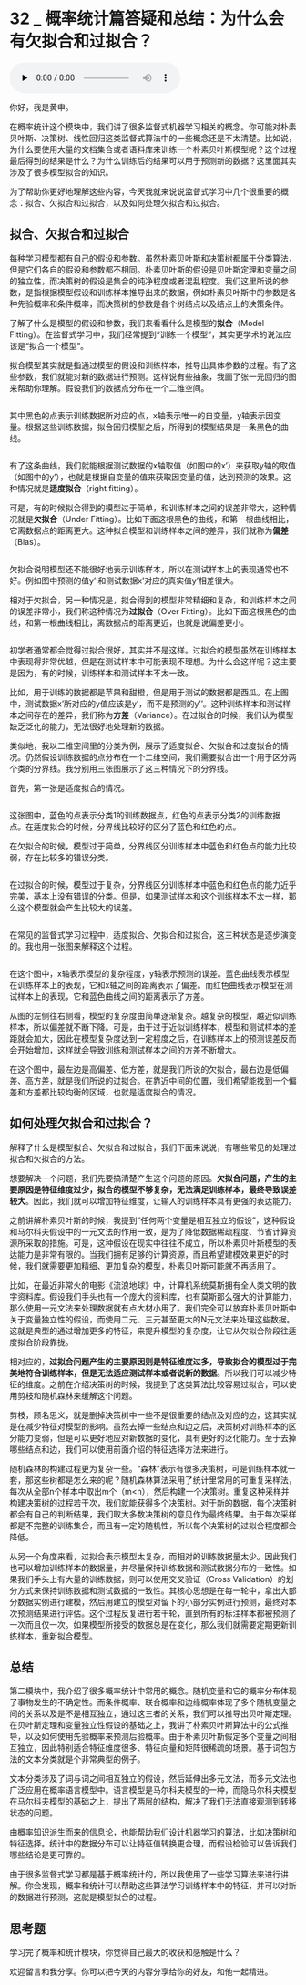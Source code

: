 # 32 _ 概率统计篇答疑和总结：为什么会有欠拟合和过拟合？

<audio id="audio" title="32 | 概率统计篇答疑和总结：为什么会有欠拟合和过拟合？" controls="" preload="none"><source id="mp3" src="https://static001.geekbang.org/resource/audio/eb/ae/eb2d8f3499cb74b45eb8914c225b4aae.mp3"></audio>

你好，我是黄申。

在概率统计这个模块中，我们讲了很多监督式机器学习相关的概念。你可能对朴素贝叶斯、决策树、线性回归这类监督式算法中的一些概念还是不太清楚。比如说，为什么要使用大量的文档集合或者语料库来训练一个朴素贝叶斯模型呢？这个过程最后得到的结果是什么？为什么训练后的结果可以用于预测新的数据？这里面其实涉及了很多模型拟合的知识。

为了帮助你更好地理解这些内容，今天我就来说说监督式学习中几个很重要的概念：拟合、欠拟合和过拟合，以及如何处理欠拟合和过拟合。

## 拟合、欠拟合和过拟合

每种学习模型都有自己的假设和参数。虽然朴素贝叶斯和决策树都属于分类算法，但是它们各自的假设和参数都不相同。朴素贝叶斯的假设是贝叶斯定理和变量之间的独立性，而决策树的假设是集合的纯净程度或者混乱程度。我们这里所说的参数，是指根据模型假设和训练样本推导出来的数据，例如朴素贝叶斯中的参数是各种先验概率和条件概率，而决策树的参数是各个树结点以及结点上的决策条件。

了解了什么是模型的假设和参数，我们来看看什么是模型的**拟合**（Model Fitting）。在监督式学习中，我们经常提到“训练一个模型”，其实更学术的说法应该是“拟合一个模型”。

拟合模型其实就是指通过模型的假设和训练样本，推导出具体参数的过程。有了这些参数，我们就能对新的数据进行预测。这样说有些抽象，我画了张一元回归的图来帮助你理解。假设我们的数据点分布在一个二维空间。

<img src="https://static001.geekbang.org/resource/image/e3/97/e3e14adcdd0b0ffee6f75a4077c4d997.png" alt="">

其中黑色的点表示训练数据所对应的点，x轴表示唯一的自变量，y轴表示因变量。根据这些训练数据，拟合回归模型之后，所得到的模型结果是一条黑色的曲线。

<img src="https://static001.geekbang.org/resource/image/89/18/89f0c825e42edfe114d7170dc8695618.png" alt="">

有了这条曲线，我们就能根据测试数据的x轴取值（如图中的x’）来获取y轴的取值（如图中的y’），也就是根据自变量的值来获取因变量的值，达到预测的效果。这种情况就是**适度拟合**（right fitting）。

可是，有的时候拟合得到的模型过于简单，和训练样本之间的误差非常大，这种情况就是**欠拟合**（Under Fitting）。比如下面这根黑色的曲线，和第一根曲线相比，它离数据点的距离更大。这种拟合模型和训练样本之间的差异，我们就称为**偏差**（Bias）。

<img src="https://static001.geekbang.org/resource/image/71/b5/71b543dad1c6626cda01e57af80137b5.png" alt="">

欠拟合说明模型还不能很好地表示训练样本，所以在测试样本上的表现通常也不好。例如图中预测的值y’’和测试数据x’对应的真实值y’相差很大。

相对于欠拟合，另一种情况是，拟合得到的模型非常精细和复杂，和训练样本之间的误差非常小，我们称这种情况为**过拟合**（Over Fitting）。比如下面这根黑色的曲线，和第一根曲线相比，离数据点的距离更近，也就是说偏差更小。

<img src="https://static001.geekbang.org/resource/image/c4/a6/c4b5efe5ea3878edfe0ebc183d85f5a6.png" alt="">

初学者通常都会觉得过拟合很好，其实并不是这样。过拟合的模型虽然在训练样本中表现得非常优越，但是在测试样本中可能表现不理想。为什么会这样呢？这主要是因为，有的时候，训练样本和测试样本不太一致。

比如，用于训练的数据都是苹果和甜橙，但是用于测试的数据都是西瓜。在上图中，测试数据x’所对应的y值应该是y’，而不是预测的y’’。这种训练样本和测试样本之间存在的差异，我们称为**方差**（Variance）。在过拟合的时候，我们认为模型缺乏泛化的能力，无法很好地处理新的数据。

类似地，我以二维空间里的分类为例，展示了适度拟合、欠拟合和过度拟合的情况。仍然假设训练数据的点分布在一个二维空间，我们需要拟合出一个用于区分两个类的分界线。我分别用三张图展示了这三种情况下的分界线。

首先，第一张是适度拟合的情况。

<img src="https://static001.geekbang.org/resource/image/79/f3/79fae3f45a2f3637057aac2ce027ebf3.png" alt="">

这张图中，蓝色的点表示分类1的训练数据点，红色的点表示分类2的训练数据点。在适度拟合的时候，分界线比较好的区分了蓝色和红色的点。

在欠拟合的时候，模型过于简单，分界线区分训练样本中蓝色和红色点的能力比较弱，存在比较多的错误分类。

<img src="https://static001.geekbang.org/resource/image/e6/6c/e6d0aec1c5386d0f5c9f5849d3c2766c.png" alt="">

在过拟合的时候，模型过于复杂，分界线区分训练样本中蓝色和红色点的能力近乎完美，基本上没有错误的分类。但是，如果测试样本和这个训练样本不太一样，那么这个模型就会产生比较大的误差。

<img src="https://static001.geekbang.org/resource/image/d8/41/d823f53d598cb5f3285546a6b881aa41.png" alt="">

在常见的监督式学习过程中，适度拟合、欠拟合和过拟合，这三种状态是逐步演变的。我也用一张图来解释这个过程。

<img src="https://static001.geekbang.org/resource/image/f4/1b/f44c549733d640a4e80eb7c1048ccb1b.png" alt="">

在这个图中，x轴表示模型的复杂程度，y轴表示预测的误差。蓝色曲线表示模型在训练样本上的表现，它和x轴之间的距离表示了偏差。而红色曲线表示模型在测试样本上的表现，它和蓝色曲线之间的距离表示了方差。

从图的左侧往右侧看，模型的复杂度由简单逐渐复杂。越复杂的模型，越近似训练样本，所以偏差就不断下降。可是，由于过于近似训练样本，模型和测试样本的差距就会加大，因此在模型复杂度达到一定程度之后，在训练样本上的预测误差反而会开始增加，这样就会导致训练和测试样本之间的方差不断增大。

在这个图中，最左边是高偏差、低方差，就是我们所说的欠拟合，最右边是低偏差、高方差，就是我们所说的过拟合。在靠近中间的位置，我们希望能找到一个偏差和方差都比较均衡的区域，也就是适度拟合的情况。

## 如何处理欠拟合和过拟合？

解释了什么是模型拟合、欠拟合和过拟合，我们下面来说说，有哪些常见的处理过拟合和欠拟合的方法。

想要解决一个问题，我们先要搞清楚产生这个问题的原因。**欠拟合问题，产生的主要原因是特征维度过少，拟合的模型不够复杂，无法满足训练样本，最终导致误差较大**。因此，我们就可以增加特征维度，让输入的训练样本具有更强的表达能力。

之前讲解朴素贝叶斯的时候，我提到“任何两个变量是相互独立的假设”，这种假设和马尔科夫假设中的一元文法的作用一致，是为了降低数据稀疏程度、节省计算资源所采取的措施。可是，这种假设在现实中往往不成立，所以朴素贝叶斯模型的表达能力是非常有限的。当我们拥有足够的计算资源，而且希望建模效果更好的时候，我们就需要更加精细、更加复杂的模型，朴素贝叶斯可能就不再适用了。

比如，在最近非常火的电影《流浪地球》中，计算机系统莫斯拥有全人类文明的数字资料库。假设我们手头也有一个庞大的资料库，也有莫斯那么强大的计算能力，那么使用一元文法来处理数据就有点大材小用了。我们完全可以放弃朴素贝叶斯中关于变量独立性的假设，而使用二元、三元甚至更大的N元文法来处理这些数据。这就是典型的通过增加更多的特征，来提升模型的复杂度，让它从欠拟合阶段往适度拟合阶段靠拢。

相对应的，**过拟合问题产生的主要原因则是特征维度过多，导致拟合的模型过于完美地符合训练样本，但是无法适应测试样本或者说新的数据**。所以我们可以减少特征的维度。之前在介绍决策树的时候，我提到了这类算法比较容易过拟合，可以使用剪枝和随机森林来缓解这个问题。

剪枝，顾名思义，就是删掉决策树中一些不是很重要的结点及对应的边，这其实就是在减少特征对模型的影响。虽然去掉一些结点和边之后，决策树对训练样本的区分能力变弱，但是可以更好地应对新数据的变化，具有更好的泛化能力。至于去掉哪些结点和边，我们可以使用前面介绍的特征选择方法来进行。

随机森林的构建过程更为复杂一些。“森林”表示有很多决策树，可是训练样本就一套，那这些树都是怎么来的呢？随机森林算法采用了统计里常用的可重复采样法，每次从全部n个样本中取出m个（m&lt;n），然后构建一个决策树。重复这种采样并构建决策树的过程若干次，我们就能获得多个决策树。对于新的数据，每个决策树都会有自己的判断结果，我们取大多数决策树的意见作为最终结果。由于每次采样都是不完整的训练集合，而且有一定的随机性，所以每个决策树的过拟合程度都会降低。

从另一个角度来看，过拟合表示模型太复杂，而相对的训练数据量太少。因此我们也可以增加训练样本的数据量，并尽量保持训练数据和测试数据分布的一致性。如果我们手头上有大量的训练数据，则可以使用交叉验证（Cross Validation）的划分方式来保持训练数据和测试数据的一致性。其核心思想是在每一轮中，拿出大部分数据实例进行建模，然后用建立的模型对留下的小部分实例进行预测，最终对本次预测结果进行评估。这个过程反复进行若干轮，直到所有的标注样本都被预测了一次而且仅一次。如果模型所接受的数据总是在变化，那么我们就需要定期更新训练样本，重新拟合模型。

## 总结

第二模块中，我介绍了很多概率统计中常用的概念。随机变量和它的概率分布体现了事物发生的不确定性。而条件概率、联合概率和边缘概率体现了多个随机变量之间的关系以及是不是相互独立，通过这三者的关系，我们可以推导出贝叶斯定理。在贝叶斯定理和变量独立性假设的基础之上，我讲了朴素贝叶斯算法中的公式推导，以及如何使用先验概率来预测后验概率。由于朴素贝叶斯假定多个变量之间相互独立，因此特别适合特征维度很多、特征向量和矩阵很稀疏的场景。基于词包方法的文本分类就是个非常典型的例子。

文本分类涉及了词与词之间相互独立的假设，然后延伸出多元文法，而多元文法也广泛应用在概率语言模型中。语言模型是马尔科夫模型的一种，而隐马尔科夫模型在马尔科夫模型的基础之上，提出了两层的结构，解决了我们无法直接观测到转移状态的问题。

由概率知识派生而来的信息论，也能帮助我们设计机器学习的算法，比如决策树和特征选择。统计中的数据分布可以让特征值转换更合理，而假设检验可以告诉我们哪些结论是更可靠的。

由于很多监督式学习都是基于概率统计的，所以我使用了一些学习算法来进行讲解。你会发现，概率和统计可以帮助这些算法学习训练样本中的特征，并可以对新的数据进行预测，这就是模型拟合的过程。

## 思考题

学习完了概率和统计模块，你觉得自己最大的收获和感触是什么？

欢迎留言和我分享。你可以把今天的内容分享给你的好友，和他一起精进。


